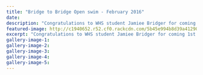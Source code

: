 ```yaml
---
title: "Bridge to Bridge Open swim - February 2016"
date: 
description: "Congratulations to WHS student Jamiee Bridger for coming 1st in the non-wetsuit grade of the Whanganui River 2016 Bridge to Bridge Open swim."
featured-image: http://c1940652.r52.cf0.rackcdn.com/5b45e994b8d39a4129000473/swimm.gif
excerpt: "Congratulations to WHS student Jamiee Bridger for coming 1st in the non-wetsuit grade of the Whanganui River 2016 Bridge to Bridge Open swim."
gallery-image-1: 
gallery-image-2: 
gallery-image-3: 
gallery-image-4: 
gallery-image-5: 
---
```

